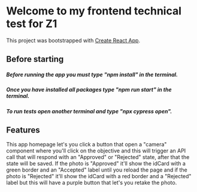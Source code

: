 # Welcome to my frontend technical test for Z1

This project was bootstrapped with [Create React App](https://github.com/facebook/create-react-app).

## Before starting

##### Before running the app you must type "npm install" in the terminal. 
##### Once you have installed all packages type "npm run start" in the terminal.
##### To run tests open another terminal and type "npx cypress open".

## Features

This app homepage let's you click a button that open a "camera" component where you'll click on the objective and this will trigger an API call that will respond with an "Approved" or "Rejected" state, after that the state will be saved. If the photo is "Approved" it'll show the idCard with a green border and an "Accepted" label until you reload the page and if the photo is "Rejected" it'll show the idCard with a red border and a "Rejected" label but this will have a purple button that let's you retake the photo.